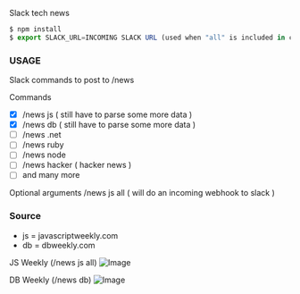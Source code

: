 Slack tech news

```js
$ npm install
$ export SLACK_URL=INCOMING SLACK URL (used when "all" is included in command )
```

### USAGE
Slack commands to post to /news

Commands
- [x] /news js ( still have to parse some more data )
- [x] /news db ( still have to parse some more data )
- [ ] /news .net
- [ ] /news ruby
- [ ] /news node
- [ ] /news hacker ( hacker news )
- [ ] and many more

Optional arguments
/news js all ( will do an incoming webhook to slack )

### Source
- js = javascriptweekly.com
- db = dbweekly.com

JS Weekly (/news js all)
![Image](http://s22.postimg.org/v3t3jpvyp/Screen_Shot_2015_02_08_at_22_08_33.png)

DB Weekly (/news db)
![Image](http://s4.postimg.org/ddakcct3x/Screen_Shot_2015_02_09_at_22_25_33.png)